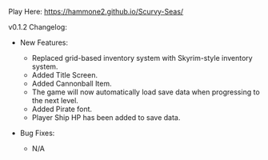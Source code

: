 Play Here: https://hammone2.github.io/Scurvy-Seas/

v0.1.2 Changelog:

- New Features:
  - Replaced grid-based inventory system with Skyrim-style inventory system.
  - Added Title Screen.
  - Added Cannonball Item.
  - The game will now automatically load save data when progressing to the next level.
  - Added Pirate font.
  - Player Ship HP has been added to save data.

- Bug Fixes:
  - N/A

